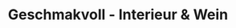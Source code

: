 ---
title: "Geschmakvoll - Interieur & Wein"
url: /niederdorfelden/geschmakvoll-interieur-und-wein/
shop: Kramladen
---